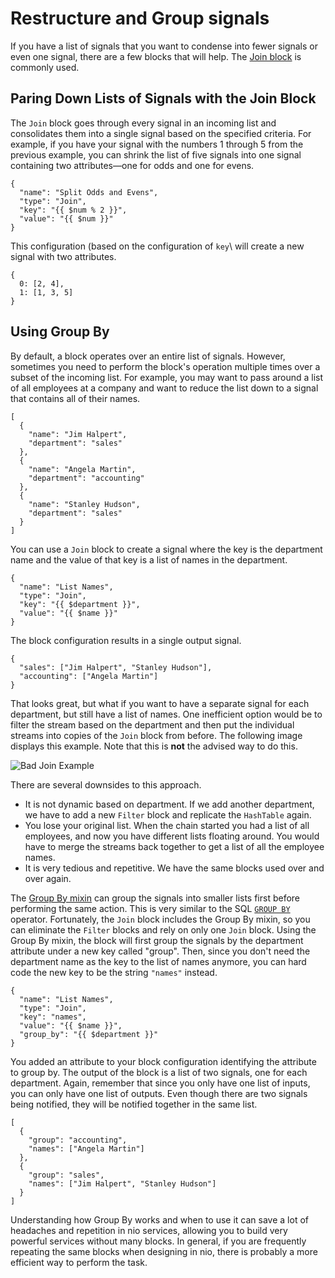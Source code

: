 # Restructure and Group signals

If you have a list of signals that you want to condense into fewer signals or even one signal, there are a few blocks that will help. The [Join block](https://blocks.n.io/Join) is commonly used.  

## Paring Down Lists of Signals with the Join Block

The `Join` block goes through every signal in an incoming list and consolidates them into a single signal based on the specified criteria. For example, if you have your signal with the numbers 1 through 5 from the previous example, you can shrink the list of five signals into one signal containing two attributes—one for odds and one for evens.
```
{
  "name": "Split Odds and Evens",
  "type": "Join",
  "key": "{{ $num % 2 }}",
  "value": "{{ $num }}"
}
```

This configuration (based on the configuration of `key`\ will create a new signal with two attributes.
```
{
  0: [2, 4],
  1: [1, 3, 5]
}
```

## Using Group By

By default, a block operates over an entire list of signals. However, sometimes you need to perform the block's operation multiple times over a subset of the incoming list. For example, you may want to pass around a list of all employees at a company and want to reduce the list down to a signal that contains all of their names.
```
[
  {
    "name": "Jim Halpert",
    "department": "sales"
  },
  {
    "name": "Angela Martin",
    "department": "accounting"
  },
  {
    "name": "Stanley Hudson",
    "department": "sales"
  }
]
```
You can use a `Join` block to create a signal where the key is the department name and the value of that key is a list of names in the department.
```
{
  "name": "List Names",
  "type": "Join",
  "key": "{{ $department }}",
  "value": "{{ $name }}"
}
```

The block configuration results in a single output signal.
```
{
  "sales": ["Jim Halpert", "Stanley Hudson"],
  "accounting": ["Angela Martin"]
}
```

That looks great, but what if you want to have a separate signal for each department, but still have a list of names. One inefficient option would be to filter the stream based on the department and then put the individual streams into copies of the `Join` block from before. The following image displays this example. Note that this is **not** the advised way to do this.

![Bad Join Example](/img/bad-join.png)

There are several downsides to this approach.

* It is not dynamic based on department. If we add another department, we have to add a new `Filter` block and replicate the `HashTable` again.
* You lose your original list. When the chain started you had a list of all employees, and now you have different lists floating around. You would have to merge the streams back together to get a list of all the employee names.
* It is very tedious and repetitive. We have the same blocks used over and over again.

The [Group By mixin](https://github.com/niolabs/nio/tree/master/nio/block/mixins/group_by) can group the signals into smaller lists first before performing the same action. This is very similar to the SQL [`GROUP BY`](https://www.w3schools.com/sql/sql_groupby.asp) operator. Fortunately, the `Join` block includes the Group By mixin, so you can eliminate the `Filter` blocks and rely on only one `Join` block. Using the Group By mixin, the block will first group the signals by the department attribute under a new key called "group". Then, since you don't need the department name as the key to the list of names anymore, you can hard code the new key to be the string `"names"` instead.

```
{
  "name": "List Names",
  "type": "Join",
  "key": "names",
  "value": "{{ $name }}",
  "group_by": "{{ $department }}"
}
```

You added an attribute to your block configuration identifying the attribute to group by. The output of the block is a list of two signals, one for each department. Again, remember that since you only have one list of inputs, you can only have one list of outputs. Even though there are two signals being notified, they will be notified together in the same list.
```
[
  {
    "group": "accounting",
    "names": ["Angela Martin"]
  },
  {
    "group": "sales",
    "names": ["Jim Halpert", "Stanley Hudson"]
  }
]
```

Understanding how Group By works and when to use it can save a lot of headaches and repetition in nio services, allowing you to build very powerful services without many blocks. In general, if you are frequently repeating the same blocks when designing in nio, there is probably a more efficient way to perform the task.
